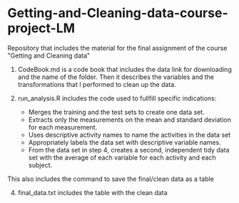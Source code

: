 # Getting-and-Cleaning-data-course-project-LM
Repository that includes the material for the final assignment of the course "Getting and Cleaning data"

1. CodeBook.md is a code book that includes the data link for downloading and the name of the folder. Then it describes the variables and the transformations that I performed to clean up the data.

2. run_analysis.R includes the code used to fullfill specific indications:
   
    - Merges the training and the test sets to create one data set.
    - Extracts only the measurements on the mean and standard deviation for each measurement.
    - Uses descriptive activity names to name the activities in the data set
    - Appropriately labels the data set with descriptive variable names.
    - From the data set in step 4, creates a second, independent tidy data set with the average of each variable for each activity and each subject.

  This also includes the command to save the final/clean data as a table

4. final_data.txt includes the table with the clean data 
